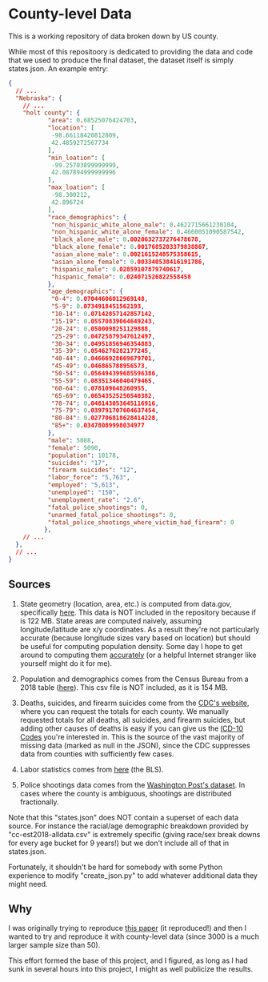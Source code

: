 # County-level Data

This is a working repository of data broken down by US county.

While most of this repositoory is dedicated to providing the data and code that we used to produce the final dataset, the dataset itself is simply states.json.  An example entry:

```JSON
{
  // ...
  "Nebraska": {
    // ...
    "holt county": {
           "area": 0.68525076424703,
           "location": [
            -98.66118420812809,
            42.4859272567734
           ],
           "min_loation": [
            -99.25703899999999,
            42.087894999999996
           ],
           "max_loation": [
            -98.300212,
            42.896724
           ],
           "race_demographics": {
            "non_hispanic_white_alone_male": 0.4622715661230104,
            "non_hispanic_white_alone_female": 0.4660051090587542,
            "black_alone_male": 0.0020632737276478678,
            "black_alone_female": 0.0017685203379838867,
            "asian_alone_male": 0.0021615248575358615,
            "asian_alone_female": 0.003340538416191786,
            "hispanic_male": 0.02859107879740617,
            "hispanic_female": 0.024071526822558458
           },
           "age_demographics": {
            "0-4": 0.07044606012969148,
            "5-9": 0.0734918451562193,
            "10-14": 0.07142857142857142,
            "15-19": 0.05570839064649243,
            "20-24": 0.0500098251129888,
            "25-29": 0.04725879347612497,
            "30-34": 0.04951856946354883,
            "35-39": 0.0546276282177245,
            "40-44": 0.04666928669679701,
            "45-49": 0.046865788956573,
            "50-54": 0.056494399685596386,
            "55-59": 0.08351346040479465,
            "60-64": 0.078109648260955,
            "65-69": 0.06543525250540382,
            "70-74": 0.048143053645116916,
            "75-79": 0.039791707604637454,
            "80-84": 0.027706818628414228,
            "85+": 0.03478089998034977
           },
           "male": 5088,
           "female": 5090,
           "population": 10178,
           "suicides": "17",
           "firearm suicides": "12",
           "labor_force": "5,763",
           "employed": "5,613",
           "unemployed": "150",
           "unemployment_rate": "2.6",
           "fatal_police_shootings": 0,
           "unarmed_fatal_police_shootings": 0,
           "fatal_police_shootings_where_victim_had_firearm": 0
          },
    // ...
  },
  // ...
}
```

## Sources

1. State geometry (location, area, etc.) is computed from data.gov, specifically [here](https://catalog.data.gov/dataset/tiger-line-shapefile-2017-nation-u-s-current-county-and-equivalent-national-shapefile).  This data is NOT included in the repository because if is 122 MB.  State areas are computed naively, assuming longitude/latitude are x/y coordinates.  As a result they're not particularly accurate (because longitude sizes vary based on location) but should be useful for computing population density.  Some day I hope to get around to computing them [accurately](https://stackoverflow.com/questions/1340223/calculating-area-enclosed-by-arbitrary-polygon-on-earths-surface) (or a helpful Internet stranger like yourself might do it for me).

2. Population and demographics comes from the Census Bureau from a 2018 table ([here](https://www.census.gov/data/tables/time-series/demo/popest/2010s-counties-detail.html#par_textimage_1383669527)).  This csv file is NOT included, as it is 154 MB.

3. Deaths, suicides, and firearm suicides come from the [CDC's website](https://wonder.cdc.gov/cmf-icd10.html), where you can request the totals for each county.  We manually requested totals for all deaths, all suicides, and firearm suicides, but adding other causes of deaths is easy if you can give us the [ICD-10 Codes](https://wonder.cdc.gov/wonder/help/cmf.html#ICD-10%20Codes) you're interested in.  This is the source of the vast majority of missing data (marked as null in the JSON), since the CDC suppresses data from counties with sufficiently few cases. 

4. Labor statistics comes from [here](https://www.bls.gov/lau/#cntyaa) (the BLS).

5. Police shootings data comes from the [Washington Post's dataset](https://github.com/washingtonpost/data-police-shootings).  In cases where the county is ambiguous, shootings are distributed fractionally.

Note that this "states.json" does NOT contain a superset of each data source.  For instance the racial/age demographic breakdown provided by "cc-est2018-alldata.csv" is extremely specific (giving race/sex break downs for every age bucket for 9 years!) but we don't include all of that in states.json.

Fortunately, it shouldn't be hard for somebody with some Python experience to modify "create_json.py" to add whatever additional data they might need.

## Why

I was originally trying to reproduce [this paper](https://www.ncbi.nlm.nih.gov/pmc/articles/PMC6391295/?fbclid=IwAR2Y0h6D-cEWXqk4_dooBX2MgUUrADyEIHN6iQFmbDc1qXf0MYHK3qWbUPo) (it reproduced!) and then I wanted to try and reproduce it with county-level data (since 3000 is a much larger sample size than 50).

This effort formed the base of this project, and I figured, as long as I had sunk in several hours into this project, I might as well publicize the results.

